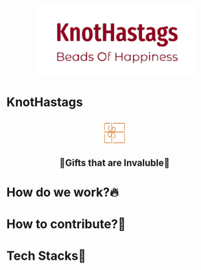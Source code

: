 <p align="center">
<img src="client\src\assets\knothastags-removebg.png">
</p>

# KnotHastags

##

<div align="center">
<img src="client\src\assets\Gift.png"> <h2>🌟Gifts that are Invaluble🌟 </h2>
</div>

<div>
<h1>How do we work?🔥</h1>
<p>
<!-- here goes the description -->
</p>
</div>

<div>
<h1>How to contribute?🌌</h1>
<p>
<!-- here goes the description -->
</p>
</div>

<div>
<h1>Tech Stacks🚀</h1>
<p>
<!-- here goes the description -->
</p>
</div>
